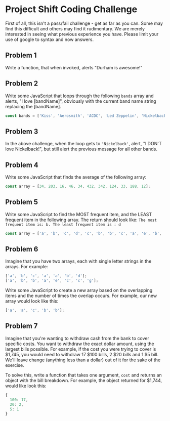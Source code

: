 # Project Shift Coding Challenge

First of all, this isn't a pass/fail challenge - get as far as you can. Some may find this difficult and others may find it rudimentary. We are merely interested in seeing what previous experience you have. Please limit your use of google to syntax and now answers.


## Problem 1
Write a function, that when invoked, alerts "Durham is awesome!"

## Problem 2
Write some JavaScript that loops through the following `bands` array and alerts, "I love [bandName]", obviously with the current band name string replacing the [bandName].

```JavaScript
const bands = ['Kiss', 'Aerosmith', 'ACDC', 'Led Zeppelin', 'Nickelback'];
```

## Problem 3
In the above challenge, when the loop gets to `'Nickelback'`, alert, "I DON'T love Nickelback!", but still alert the previous message for all other bands.

## Problem 4
Write some JavaScript that finds the average of the following array:

```JavaScript
const array = [34, 203, 16, 46, 34, 432, 342, 124, 33, 188, 12];
```

## Problem 5
Write some JavaScript to find the MOST frequent item, and the LEAST frequent item in the following array. The return should look like: `The most frequent item is: b. The least frequent item is : d`

```JavaScript
const array = ['a', 'b', 'c', 'd', 'c', 'b', 'b', 'c', 'a', 'e', 'b', 'e'];
```

## Problem 6
Imagine that you have two arrays, each with single letter strings in the arrays. For example:

```JavaScript
['a', 'b', 'c', 'a', 'a', 'b', 'd'];
['a', 'b', 'b', 'a', 'e', 'c', 'c', 'g'];
```
Write some JavaScript to create a new array based on the overlapping items and the number of times the overlap occurs. For example, our new array would look like this:

```JavaScript
['a', 'a', 'c', 'b', 'b'];
```

## Problem 7
Imagine that you're wanting to withdraw cash from the bank to cover specific costs. You want to withdraw the exact dollar amount, using the largest bills possible. For example, if the cost you were trying to cover is $1,745, you would need to withdraw 17 $100 bills, 2 $20 bills and 1 $5 bill. We'll leave change (anything less than a dollar) out of it for the sake of the exercise.

To solve this, write a function that takes one argument, `cost` and returns an object with the bill breakdown. For example, the object returned for $1,744, would like look this:

```JavaScript
{
  100: 17,
  20: 2,
  5: 1
}
```
